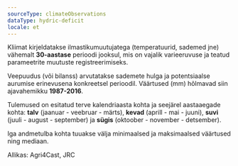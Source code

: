 ```yaml
---
sourceType: climateObservations
dataType: hydric-deficit
locale: et
---
```

Kliimat kirjeldatakse ilmastikumuutujatega (temperatuurid, sademed jne) vähemalt **30-aastase** perioodi jooksul, mis on vajalik varieeruvuse ja teatud parameetrite muutuste registreerimiseks.

Veepuudus (või bilanss) arvutatakse sademete hulga ja potentsiaalse aurumise
erinevusena konkreetsel perioodil. Väärtused (mm) hõlmavad siin ajavahemikku
**1987-2016**.

Tulemused on esitatud terve kalendriaasta kohta ja seejärel aastaaegade kohta:
**talv** (jaanuar - veebruar - märts), **kevad** (aprill - mai - juuni), **suvi** (juuli -
august - september) ja **sügis** (oktoober - november - detsember).

Iga andmetulba kohta tuuakse välja minimaalsed ja maksimaalsed väärtused ning
mediaan.

Allikas: Agri4Cast, JRC
